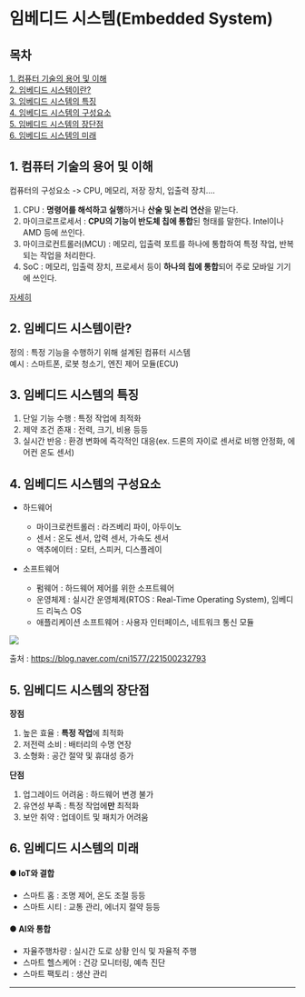 # 임베디드 시스템(Embedded System)

## 목차  
[1. 컴퓨터 기술의 용어 및 이해](#1-컴퓨터-기술의-용어-및-이해)  
[2. 임베디드 시스템이란?](#2-임베디드-시스템이란)  
[3. 임베디드 시스템의 특징](#3-임베디드-시스템의-특징)  
[4. 임베디드 시스템의 구성요소](#4-임베디드-시스템의-구성요소)  
[5. 임베디드 시스템의 장단점](#5-임베디드-시스템의-장단점)  
[6. 임베디드 시스템의 미래](#6-임베디드-시스템의-미래)  



## 1. 컴퓨터 기술의 용어 및 이해
컴퓨터의 구성요소 -> CPU, 메모리, 저장 장치, 입출력 장치....

1. CPU : **명령어를 해석하고 실행**하거나 **산술 및 논리 연산**을 맡는다.
2. 마이크로프로세서 : **CPU의 기능이 반도체 칩에 통합**된 형태를 말한다. Intel이나 AMD 등에 쓰인다.
3. 마이크로컨트롤러(MCU) : 메모리, 입출력 포트를 하나에 통합하여 특정 작업, 반복되는 작업을 처리한다.
4. SoC : 메모리, 입출력 장치, 프로세서 등이 **하나의 칩에 통합**되어 주로 모바일 기기에 쓰인다.

[자세히](https://velog.io/@hyunji015/%EC%BB%B4%ED%93%A8%ED%84%B0-%EA%B5%AC%EC%A1%B0-%EC%BB%B4%ED%93%A8%ED%84%B0%EB%A5%BC-%EA%B5%AC%EC%84%B1%ED%95%98%EB%8A%94-%EC%9A%94%EC%86%8C)


## 2. 임베디드 시스템이란?
정의 : 특정 기능을 수행하기 위해 설계된 컴퓨터 시스템  
예시 : 스마트폰, 로봇 청소기, 엔진 제어 모듈(ECU)

## 3. 임베디드 시스템의 특징
1. 단일 기능 수행 : 특정 작업에 최적화
2. 제약 조건 존재 : 전력, 크기, 비용 등등
3. 실시간 반응 : 환경 변화에 즉각적인 대응(ex. 드론의 자이로 센서로 비행 안정화, 에어컨 온도 센서)

## 4. 임베디드 시스템의 구성요소

* 하드웨어
  * 마이크로컨트롤러 : 라즈베리 파이, 아두이노
  * 센서 : 온도 센서, 압력 센서, 가속도 센서
  * 액추에이터 : 모터, 스피커, 디스플레이

* 소프트웨어
  * 펌웨어 : 하드웨어 제어를 위한 소프트웨어
  * 운영체제 : 실시간 운영체제(RTOS : Real-Time Operating System), 임베디드 리눅스 OS
  * 애플리케이션 소프트웨어 : 사용자 인터페이스, 네트워크 통신 모듈

<img src = "https://github.com/user-attachments/assets/7f2995f1-b593-4dc4-aa92-b320915f8954">

출처 : https://blog.naver.com/cni1577/221500232793

## 5. 임베디드 시스템의 장단점

**장점**
1. 높은 효율 : **특정 작업**에 최적화
2. 저전력 소비 : 배터리의 수명 연장
3. 소형화 : 공간 절약 및 휴대성 증가

**단점**
1. 업그레이드 어려움 : 하드웨어 변경 불가
2. 유연성 부족 : 특정 작업에**만** 최적화
3. 보안 취약 : 업데이트 및 패치가 어려움

## 6. 임베디드 시스템의 미래

#### ● IoT와 결합 
 * 스마트 홈 : 조명 제어, 온도 조절 등등  
 * 스마트 시티 : 교통 관리, 에너지 절약 등등  

#### ● AI와 통합
 * 자율주행차량 : 실시간 도로 상황 인식 및 자율적 주행  
 * 스마트 헬스케어 : 건강 모니터링, 예측 진단  
 * 스마트 팩토리 : 생산 관리
****
